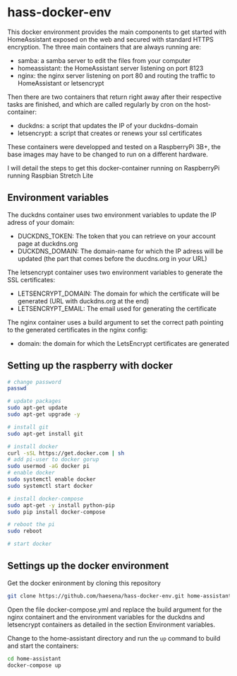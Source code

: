 # hass-docker-env

This docker environment provides the main components to get started with HomeAssistant exposed on the web and secured with standard HTTPS encryption. The three main containers that are always running are:
* samba: a samba server to edit the files from your computer
* homeassistant: the HomeAssistant server listening on port 8123
* nginx: the nginx server listening on port 80 and routing the traffic to HomeAssistant or letsencrypt

Then there are two containers that return right away after their respective tasks are finished, and which are called regularly by cron on the host-container:
* duckdns: a script that updates the IP of your duckdns-domain
* letsencrypt: a script that creates or renews your ssl certificates

These containers were developped and tested on a RaspberryPi 3B+, the base images may have to be changed to run on a different hardware.

I will detail the steps to get this docker-container running on RaspberryPi running Raspbian Stretch Lite

## Environment variables

The duckdns container uses two environment variables to update the IP adress of your domain:
* DUCKDNS_TOKEN: The token that you can retrieve on your account page at duckdns.org
* DUCKDNS_DOMAIN: The domain-name for which the IP adress will be updated (the part that comes before the ducdns.org in your URL)

The letsencrypt container uses two environment variables to generate the SSL certificates:
* LETSENCRYPT_DOMAIN: The domain for which the certificate will be generated (URL with duckdns.org at the end)
* LETSENCRYPT_EMAIL: The email used for generating the certificate

The nginx container uses a build argument to set the correct path pointing to the generated certificates in the nginx config:
* domain: the domain for which the LetsEncrypt certificates are generated

## Setting up the raspberry with docker

```bash
# change password
passwd

# update packages
sudo apt-get update
sudo apt-get upgrade -y

# install git
sudo apt-get install git

# install docker
curl -sSL https://get.docker.com | sh
# add pi-user to docker gorup
sudo usermod -aG docker pi
# enable docker
sudo systemctl enable docker
sudo systemctl start docker

# install docker-compose
sudo apt-get -y install python-pip
sudo pip install docker-compose

# reboot the pi
sudo reboot

# start docker
```

## Settings up the docker environment
Get the docker enironment by cloning this repository

```bash
git clone https://github.com/haesena/hass-docker-env.git home-assistant
```

Open the file docker-compose.yml and replace the build argument for the nginx containert and the environment variables for the duckdns and letsencrypt containers as detailed in the section Environment variables.

Change to the home-assistant directory and run the `up` command to build and start the containers:

```bash
cd home-assistant
docker-compose up
```
